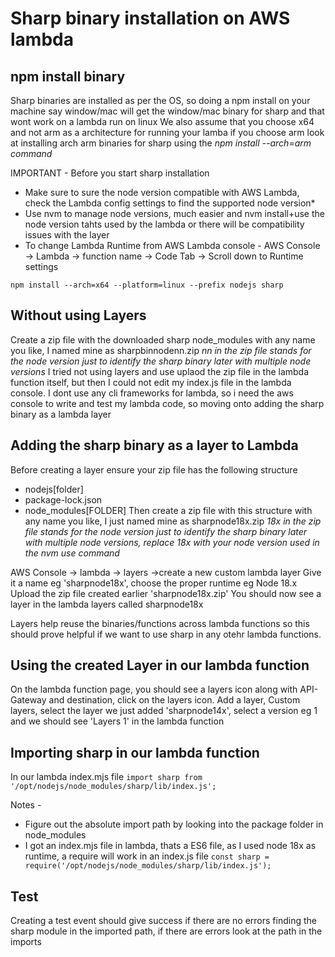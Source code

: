 # Sharp binary installation on AWS lambda

## npm install binary
Sharp binaries are installed as per the OS, so doing a npm install on your machine say window/mac will get the window/mac binary for sharp and that wont work on a lambda run on linux
We also assume that you choose x64 and not arm as a architecture for running your lamba
if you choose arm look at installing arch arm binaries for sharp using the *npm install --arch=arm command* 

IMPORTANT - Before you start sharp installation 
- Make sure to sure the node version compatible with AWS Lambda, check the Lambda config settings to find the supported node version*
- Use nvm to manage node versions, much easier and nvm install+use the node version tahts used by the lambda or there will be compatibility issues with the layer 
- To change Lambda Runtime from AWS Lambda console - AWS Console -> Lambda -> function name -> Code Tab -> Scroll down to Runtime settings

`
npm install --arch=x64 --platform=linux --prefix nodejs sharp
`

## Without using Layers
Create a zip file with the downloaded sharp node_modules with any name you like, I named mine as sharpbinnodenn.zip
*nn in the zip file stands for the node version just to identify the sharp binary later with multiple node versions*
I tried not using layers and use uplaod the zip file in the lambda function itself, but then I could not edit my index.js file in the lambda console.
I dont use any cli frameworks for lambda, so i need the aws console to write and test my lambda code, so moving onto adding the sharp binary as a lambda layer

## Adding the sharp binary as a layer to Lambda
Before creating a layer ensure your zip file has the following structure 
* nodejs[folder]
 * package-lock.json
 * node_modules[FOLDER]
Then create a zip file with this structure with any name you like, I just named mine as sharpnode18x.zip
*18x in the zip file stands for the node version just to identify the sharp binary later with multiple node versions, replace 18x with your node version used in the nvm use command*

AWS Console -> lambda -> layers ->create a new custom lambda layer
Give it a name eg 'sharpnode18x', choose the proper runtime eg Node 18.x
Upload the zip file created earlier 'sharpnode18x.zip'
You should now see a layer in the lambda layers called sharpnode18x

Layers help reuse the binaries/functions across lambda functions so this should prove helpful if we want to use sharp in any otehr lambda functions.

## Using the created Layer in our lambda function
On the lambda function page, you should see a layers icon along with API-Gateway and destination, click on the layers icon.
Add a layer, Custom layers, select the layer we just added 'sharpnode14x', select a version eg 1 and we should see 'Layers 1' in the lambda function

## Importing sharp in our lambda function
In our lambda index.mjs file 
`
import sharp from '/opt/nodejs/node_modules/sharp/lib/index.js';
`

Notes -
- Figure out the absolute import path by looking into the package folder in node_modules 
- I got an index.mjs file in lambda, thats a ES6 file, as I used node 18x as runtime, a require will work in an index.js file 
`
const sharp = require('/opt/nodejs/node_modules/sharp/lib/index.js');
`

## Test
Creating a test event should give success if there are no errors finding the sharp module in the imported path, if there are errors look at the path in the imports
